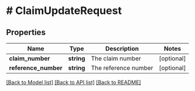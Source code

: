 # # ClaimUpdateRequest

## Properties

Name | Type | Description | Notes
------------ | ------------- | ------------- | -------------
**claim_number** | **string** | The claim number | [optional]
**reference_number** | **string** | The reference number | [optional]

[[Back to Model list]](../../README.md#models) [[Back to API list]](../../README.md#endpoints) [[Back to README]](../../README.md)

